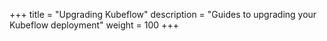 +++
title = "Upgrading Kubeflow"
description = "Guides to upgrading your Kubeflow deployment"
weight = 100
+++
